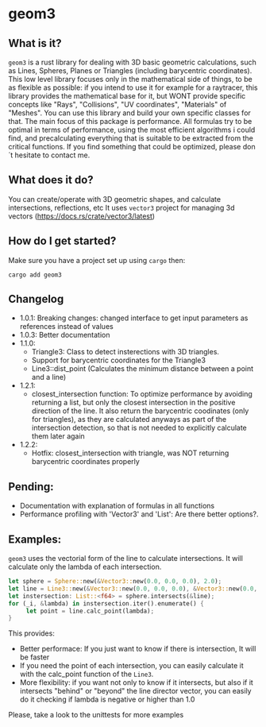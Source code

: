# geom3

## What is it?
`geom3` is a rust library for dealing with 3D basic geometric calculations, such as Lines, Spheres, Planes or Triangles (including barycentric coordinates).
This low level library focuses only in the mathematical side of things, to be as flexible as possible: if you intend to use it for example for a raytracer, this library provides the mathematical base for it, but WONT provide specific concepts like "Rays", "Collisions", "UV coordinates", "Materials" of "Meshes". You can use this library and build your own specific classes for that.
The main focus of this package is performance. All formulas try to be optimal in terms of performance, using the most efficient algorithms i could find, and precalculating everything that is suitable to be extracted from the critical functions.
If you find something that could be optimized, please don´t hesitate to contact me.

## What does it do?
You can create/operate with 3D geometric shapes, and calculate intersections, reflections, etc
It uses `vector3` project for managing 3d vectors (https://docs.rs/crate/vector3/latest)

## How do I get started?
Make sure you have a project set up using `cargo` then:
```
cargo add geom3
```
## Changelog
* 1.0.1: Breaking changes: changed interface to get input parameters as references instead of values
* 1.0.3: Better documentation
* 1.1.0: 
    * Triangle3: Class to detect insterections with 3D triangles. 
    * Support for barycentric coordinates for the Triangle3
    * Line3::dist_point (Calculates the minimum distance between a point and a line)
* 1.2.1:
    * closest_intersection function: To optimize performance by avoiding returning a list, but only the
      closest intersection in the positive direction of the line.
      It also return the barycentric coodinates (only for triangles), as they are calculated anyways as part of the
      intersection detection, so that is not needed to explicitly calculate them later again
* 1.2.2:
    * Hotfix: closest_intersection with triangle, was NOT returning barycentric coordinates properly
## Pending:
* Documentation with explanation of formulas in all functions
* Performance profiling with 'Vector3' and 'List': Are there better options?.


## Examples:
`geom3` uses the vectorial form of the line to calculate intersections. It will calculate only the lambda of each intersection.
```rust
let sphere = Sphere::new(&Vector3::new(0.0, 0.0, 0.0), 2.0);
let line = Line3::new(&Vector3::new(0.0, 0.0, 0.0), &Vector3::new(0.0, 0.0, 10.0));
let instersection: List::<f64> = sphere.intersects(&line);
for (_i, &lambda) in instersection.iter().enumerate() {
     let point = line.calc_point(lambda);
}
```
This provides:
* Better performace: If you just want to know if there is intersection, It will be faster
* If you need the point of each intersection, you can easily calculate it with the calc_point function of the `Line3`.
* More flexibility: if you want not only to know if it intersects, but also if it intersects "behind" or "beyond" the line director vector, you can easily do it checking if lambda is negative or higher than 1.0

Please, take a look to the unittests for more examples


